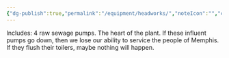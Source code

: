 ```yaml
---
{"dg-publish":true,"permalink":"/equipment/headworks/","noteIcon":"","created":"2025-01-10T15:38:31.007-06:00"}
---
```


Includes:
4 raw sewage pumps. The heart of the plant.
If these influent pumps go down, then we lose our ability to service the people of Memphis. If they flush their toilers, maybe nothing will happen. 